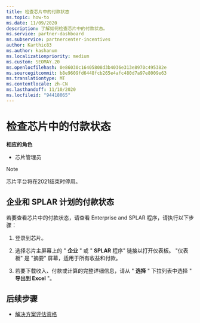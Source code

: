 ```yaml
---
title: 检查芯片中的付款状态
ms.topic: how-to
ms.date: 11/09/2020
description: 了解如何检查芯片中的付款状态。
ms.service: partner-dashboard
ms.subservice: partnercenter-incentives
author: Karthic83
ms.author: kashanum
ms.localizationpriority: medium
ms.custom: SEOMAY.20
ms.openlocfilehash: 0e86030c16405808d3b4036e313e8970c495382e
ms.sourcegitcommit: b8e9609fd6448fcb265e4afc480d7a97e8009e63
ms.translationtype: MT
ms.contentlocale: zh-CN
ms.lasthandoff: 11/10/2020
ms.locfileid: "94418065"
---
```

# <a name="check-payment-status-in-chip"></a>检查芯片中的付款状态

**相应的角色**

- 芯片管理员

>[!NOTE]
>芯片平台将在2021结束时停用。

## <a name="payment-status-for-the-enterprise-and-splar-programs"></a>企业和 SPLAR 计划的付款状态

若要查看芯片中的付款状态，请查看 Enterprise and SPLAR 程序，请执行以下步骤：

1. 登录到芯片。
 
1. 选择芯片主屏幕上的 " **企业** " 或 " **SPLAR** 程序" 链接以打开仪表板。 "仪表板" 是 "摘要" 屏幕，适用于所有收益和付款。
 
1. 若要下载收入、付款或计算的完整详细信息，请从 " **选择** " 下拉列表中选择 " **导出到 Excel** "。

## <a name="next-steps"></a>后续步骤

- [解决方案评估资格](chip-solution-assessment.md) 
